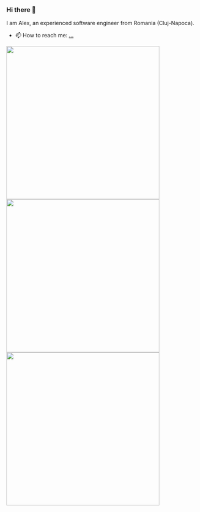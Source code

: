### Hi there 👋

<!--
**alexo/alexo** is a ✨ _special_ ✨ repository because its `README.md` (this file) appears on your GitHub profile.

Here are some ideas to get you started:

- 🔭 I’m currently working on ...
- 🌱 I’m currently learning ...
- 👯 I’m looking to collaborate on ...
- 🤔 I’m looking for help with ...
- 💬 Ask me about ...
- 📫 How to reach me: ...
- 😄 Pronouns: ...
- ⚡ Fun fact: ...
-->
I am Alex, an experienced software engineer from Romania (Cluj-Napoca). 

- 📫 How to reach me: [...](https://twitter.com/alexobjelean)

<img width=400 src='https://github-readme-stats.vercel.app/api?username=alexo&theme=vue-dark&show_icons=true&hide_border=true&count_private=true' />
<img width=400 src='https://github-readme-streak-stats.herokuapp.com/?user=alexo&theme=vue-dark&hide_border=true' />
<img width=400 src='https://github-readme-stats.vercel.app/api/top-langs/?username=alexo&theme=vue-dark&show_icons=true&hide_border=true&layout=compact' />
